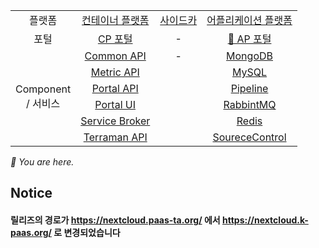 
<table>
  <tr>
    <td colspan=2 align=center>플랫폼</td>
    <td colspan=2 align=center><a href="https://github.com/K-PaaS/cp-deployment">컨테이너 플랫폼</a></td>
    <td colspan=2 align=center><a href="https://github.com/K-PaaS/sidecar-deployment">사이드카</a></td>
    <td colspan=2 align=center><a href="https://github.com/K-PaaS/ap-deployment">어플리케이션 플랫폼</a></td>
  </tr>
  <tr>
    <td colspan=2 align=center>포털</td>
    <td colspan=2 align=center><a href="https://github.com/K-PaaS/cp-portal-release">CP 포털</a></td>
    <td colspan=2 align=center>-</td>
    <td colspan=2 align=center><a href="https://github.com/K-PaaS/portal-deployment">🚩 AP 포털</a></td>
  </tr>
  <tr align=center>
    <td colspan=2 rowspan=9>Component<br>/ 서비스</td>
    <td colspan=2><a href="https://github.com/K-PaaS/cp-portal-common-api">Common API</a></td>
    <td colspan=2>-</td>
    <td colspan=2><a href="https://github.com/K-PaaS/ap-mongodb-shard-release">MongoDB</a></td>
  </tr>
  <tr align=center>
    <td colspan=2><a href="https://github.com/K-PaaS/cp-metrics-api">Metric API</a></td>
    <td colspan=2>  </td>
    <td colspan=2><a href="https://github.com/K-PaaS/ap-mysql-release">MySQL</a></td>
  </tr>
  <tr align=center>
    <td colspan=2><a href="https://github.com/K-PaaS/cp-portal-api">Portal API</a></td>
    <td colspan=2>  </td>
    <td colspan=2><a href="https://github.com/K-PaaS/ap-pipeline-release">Pipeline</a></td>
  </tr>
  <tr align=center>
    <td colspan=2><a href="https://github.com/K-PaaS/cp-portal-ui">Portal UI</a></td>
    <td colspan=2>  </td>
    <td colspan=2><a href="https://github.com/K-PaaS/ap-rabbitmq-release">RabbintMQ</a></td>
  </tr>
  <tr align=center>
    <td colspan=2><a href="https://github.com/K-PaaS/cp-portal-service-broker">Service Broker</a></td>
    <td colspan=2>  </td>
    <td colspan=2><a href="https://github.com/K-PaaS/ap-on-demand-redis-release">Redis</a></td>
  </tr>
  <tr align=center>
    <td colspan=2><a href="https://github.com/K-PaaS/cp-metrics-api">Terraman API</a></td>
    <td colspan=2>  </td>
    <td colspan=2><a href="https://github.com/K-PaaS/ap-source-control-release">SoureceControl</a></td>
  </tr>
</table>
<i>🚩 You are here.</i>

## Notice
#### 릴리즈의 경로가 https://nextcloud.paas-ta.org/ 에서 https://nextcloud.k-paas.org/ 로 변경되었습니다  
